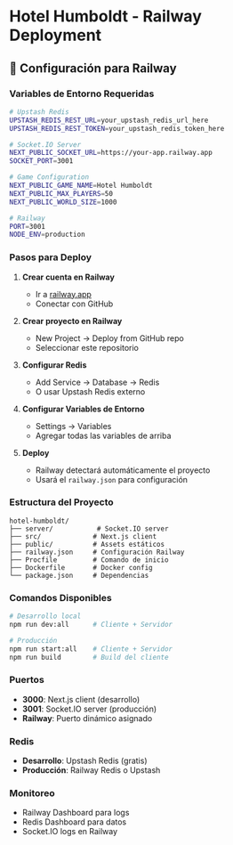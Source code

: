 # Hotel Humboldt - Railway Deployment

## 🚀 Configuración para Railway

### Variables de Entorno Requeridas

```bash
# Upstash Redis
UPSTASH_REDIS_REST_URL=your_upstash_redis_url_here
UPSTASH_REDIS_REST_TOKEN=your_upstash_redis_token_here

# Socket.IO Server
NEXT_PUBLIC_SOCKET_URL=https://your-app.railway.app
SOCKET_PORT=3001

# Game Configuration
NEXT_PUBLIC_GAME_NAME=Hotel Humboldt
NEXT_PUBLIC_MAX_PLAYERS=50
NEXT_PUBLIC_WORLD_SIZE=1000

# Railway
PORT=3001
NODE_ENV=production
```

### Pasos para Deploy

1. **Crear cuenta en Railway**
   - Ir a [railway.app](https://railway.app)
   - Conectar con GitHub

2. **Crear proyecto en Railway**
   - New Project → Deploy from GitHub repo
   - Seleccionar este repositorio

3. **Configurar Redis**
   - Add Service → Database → Redis
   - O usar Upstash Redis externo

4. **Configurar Variables de Entorno**
   - Settings → Variables
   - Agregar todas las variables de arriba

5. **Deploy**
   - Railway detectará automáticamente el proyecto
   - Usará el `railway.json` para configuración

### Estructura del Proyecto

```
hotel-humboldt/
├── server/           # Socket.IO server
├── src/             # Next.js client
├── public/          # Assets estáticos
├── railway.json     # Configuración Railway
├── Procfile         # Comando de inicio
├── Dockerfile       # Docker config
└── package.json     # Dependencias
```

### Comandos Disponibles

```bash
# Desarrollo local
npm run dev:all      # Cliente + Servidor

# Producción
npm run start:all    # Cliente + Servidor
npm run build        # Build del cliente
```

### Puertos

- **3000**: Next.js client (desarrollo)
- **3001**: Socket.IO server (producción)
- **Railway**: Puerto dinámico asignado

### Redis

- **Desarrollo**: Upstash Redis (gratis)
- **Producción**: Railway Redis o Upstash

### Monitoreo

- Railway Dashboard para logs
- Redis Dashboard para datos
- Socket.IO logs en Railway
